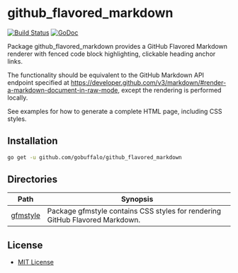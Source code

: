 github_flavored_markdown
========================

[![Build Status](https://travis-ci.org/gobuffalo/github_flavored_markdown.svg?branch=master)](https://travis-ci.org/gobuffalo/github_flavored_markdown) [![GoDoc](https://godoc.org/github.com/gobuffalo/github_flavored_markdown?status.svg)](https://godoc.org/github.com/gobuffalo/github_flavored_markdown)

Package github_flavored_markdown provides a GitHub Flavored Markdown renderer
with fenced code block highlighting, clickable heading anchor links.

The functionality should be equivalent to the GitHub Markdown API endpoint specified at
https://developer.github.com/v3/markdown/#render-a-markdown-document-in-raw-mode, except
the rendering is performed locally.

See examples for how to generate a complete HTML page, including CSS styles.

Installation
------------

```bash
go get -u github.com/gobuffalo/github_flavored_markdown
```

Directories
-----------

| Path                                                                                | Synopsis                                                                     |
|-------------------------------------------------------------------------------------|------------------------------------------------------------------------------|
| [gfmstyle](https://godoc.org/github.com/gobuffalo/github_flavored_markdown/gfmstyle) | Package gfmstyle contains CSS styles for rendering GitHub Flavored Markdown. |

License
-------

-	[MIT License](https://opensource.org/licenses/mit-license.php)
